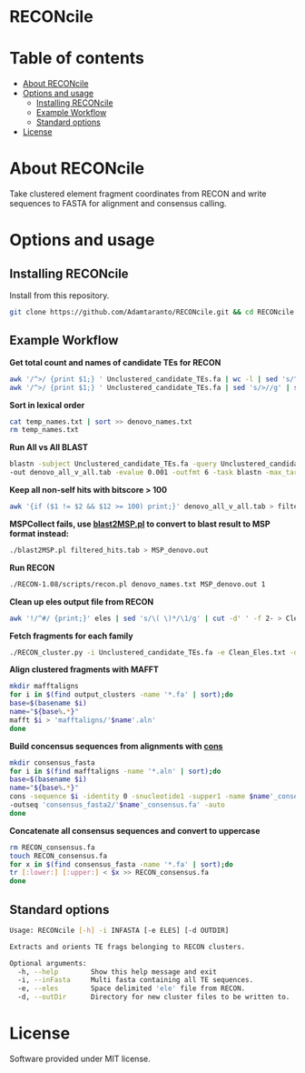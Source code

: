# RECONcile

# Table of contents

* [About RECONcile](#about-reconcile)
* [Options and usage](#options-and-usage)
    * [Installing RECONcile](#installing-reconcile)
    * [Example Workflow](#example-workflow)
    * [Standard options](#standard-options)
* [License](#license)

# About RECONcile

Take clustered element fragment coordinates from RECON and write sequences to FASTA for alignment and consensus calling.

# Options and usage

## Installing RECONcile

Install from this repository.

```bash
git clone https://github.com/Adamtaranto/RECONcile.git && cd RECONcile
```

## Example Workflow

**Get total count and names of candidate TEs for RECON**  

```bash
awk '/^>/ {print $1;} ' Unclustered_candidate_TEs.fa | wc -l | sed 's/^ *//g' > denovo_names.txt  
awk '/^>/ {print $1;} ' Unclustered_candidate_TEs.fa | sed 's/>//g' | sed 's/^ *//g' >> temp_names.txt  
```

**Sort in lexical order**

```bash
cat temp_names.txt | sort >> denovo_names.txt  
rm temp_names.txt  
```

**Run All vs All BLAST**  

```bash
blastn -subject Unclustered_candidate_TEs.fa -query Unclustered_candidate_TEs.fa \  
-out denovo_all_v_all.tab -evalue 0.001 -outfmt 6 -task blastn -max_target_seqs 1000  
```

**Keep all non-self hits with bitscore > 100**  

```bash
awk '{if ($1 != $2 && $12 >= 100) print;}' denovo_all_v_all.tab > filtered_hits.tab  
```

**MSPCollect fails, use [blast2MSP.pl](https://gist.github.com/sestaton/ea770a26032983e49189#file-blast2msp-pl) to convert to blast result to MSP format instead:**  

```bash
./blast2MSP.pl filtered_hits.tab > MSP_denovo.out  
```

**Run RECON**  

```bash
./RECON-1.08/scripts/recon.pl denovo_names.txt MSP_denovo.out 1  
```

**Clean up eles output file from RECON**  

```bash
awk '!/^#/ {print;}' eles | sed 's/\( \)*/\1/g' | cut -d' ' -f 2- > Clean_Eles.txt  
```

**Fetch fragments for each family**  

```bash
./RECON_cluster.py -i Unclustered_candidate_TEs.fa -e Clean_Eles.txt -d output_clusters  
```  

**Align clustered fragments with MAFFT**  

```bash
mkdir mafftaligns  
for i in $(find output_clusters -name '*.fa' | sort);do  
base=$(basename $i)  
name="${base%.*}"  
mafft $i > 'mafftaligns/'$name'.aln'  
done  
```

**Build concensus sequences from alignments with [cons](http://www.bioinformatics.nl/cgi-bin/emboss/help/cons)**  

```bash
mkdir consensus_fasta  
for i in $(find mafftaligns -name '*.aln' | sort);do  
base=$(basename $i)  
name="${base%.*}"  
cons -sequence $i -identity 0 -snucleotide1 -supper1 -name $name'_consensus' \  
-outseq 'consensus_fasta2/'$name'_consensus.fa' -auto  
done  
```

**Concatenate all consensus sequences and convert to uppercase**  

```bash
rm RECON_consensus.fa  
touch RECON_consensus.fa  
for x in $(find consensus_fasta -name '*.fa' | sort);do  
tr [:lower:] [:upper:] < $x >> RECON_consensus.fa  
done  
``` 

## Standard options

```bash
Usage: RECONcile [-h] -i INFASTA [-e ELES] [-d OUTDIR]

Extracts and orients TE frags belonging to RECON clusters.

Optional arguments:
  -h, --help        Show this help message and exit
  -i, --inFasta     Multi fasta containing all TE sequences.
  -e, --eles        Space delimited 'ele' file from RECON.
  -d, --outDir      Directory for new cluster files to be written to.
```

# License

Software provided under MIT license.
